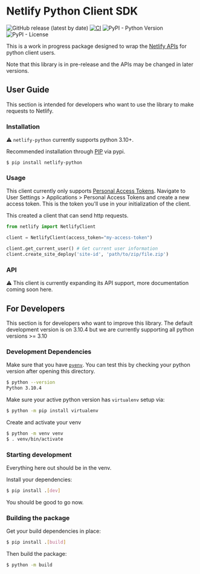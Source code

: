 # Netlify Python Client SDK

![GitHub release (latest by date)](https://img.shields.io/github/v/release/cbrews/netlify-python?label=netlify-python)
[![CI](https://github.com/cbrews/netlify-python/actions/workflows/ci.yml/badge.svg)](https://github.com/cbrews/netlify-python/actions/workflows/ci.yml)
![PyPI - Python Version](https://img.shields.io/pypi/pyversions/netlify-python)
![PyPI - License](https://img.shields.io/pypi/l/netlify-python)

This is a work in progress package designed to wrap the [Netlify APIs](https://docs.netlify.com/api/get-started/) for python client users.

Note that this library is in pre-release and the APIs may be changed in later versions.

## User Guide

This section is intended for developers who want to use the library to make requests to Netlify.

### Installation

⚠ `netlify-python` currently supports python 3.10+.

Recommended installation through [PIP](https://pypi.org/project/netlify-python/) via pypi.

```shell
$ pip install netlify-python
```

### Usage

This client currently only supports [Personal Access Tokens](https://app.netlify.com/user/applications#personal-access-tokens).  Navigate to User Settings > Applications > Personal Access Tokens and create a new access token.  This is the token you'll use in your initialization of the client.

This created a client that can send http requests.

```python
from netlify import NetlifyClient

client = NetlifyClient(access_token="my-access-token")

client.get_current_user() # Get current user information
client.create_site_deploy('site-id', 'path/to/zip/file.zip')
```

### API

⚠ This client is currently expanding its API support, more documentation coming soon here.

## For Developers

This section is for developers who want to improve this library.  The default development version is on 3.10.4 but we are currently supporting all python versions >= 3.10

### Development Dependencies

Make sure that you have [`pyenv`](https://github.com/pyenv/pyenv).  You can test this by checking your python version after opening this directory.

```bash
$ python --version
Python 3.10.4
```

Make sure your active python version has `virtualenv` setup via:

```bash
$ python -m pip install virtualenv
```

Create and activate your venv
```bash
$ python -m venv venv
$ . venv/bin/activate
```

### Starting development

Everything here out should be in the venv.

Install your dependencies:
```bash
$ pip install .[dev]
```

You should be good to go now.

### Building the package
Get your build dependencies in place:

```bash
$ pip install .[build]
```

Then build the package:
```bash
$ python -m build
```
